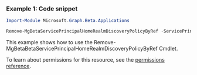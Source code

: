 ### Example 1: Code snippet

```powershellImport-Module Microsoft.Graph.Beta.Applications

Remove-MgBetaServicePrincipalHomeRealmDiscoveryPolicyByRef -ServicePrincipalId $servicePrincipalId -HomeRealmDiscoveryPolicyId $homeRealmDiscoveryPolicyId
```
This example shows how to use the Remove-MgBetaBetaServicePrincipalHomeRealmDiscoveryPolicyByRef Cmdlet.
To learn about permissions for this resource, see the [permissions reference](/graph/permissions-reference).

